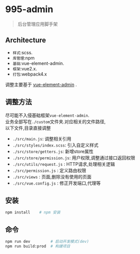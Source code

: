 # 995-admin
> 后台管理应用脚手架

## Architecture

* `样式`:scss.
* `库管理`:npm
* `基础`:vue-element-admin.
* `框架`:vue2.x.
* `打包`:webpack4.x

调整主要基于 [vue-element-admin](https://github.com/PanJiaChen/vue-element-admin) .

## 调整方法

尽可能不入侵基础框架`vue-element-admin`.      
业务全部写在`./custom`文件夹.对应相关的文件路径,    
以下文件,目录直接调整
* `./src/main.js`: 调整相关引用
* `./src/styles/index.scss`: 引入自定义样式
* `./src/store/getters.js`: 新增store属性
* `./src/store/permission.js`: 用户权限,调整通过接口返回权限
* `./src/utils/request.js` : HTTP请求,处理相关逻辑
* `./src/permission.js` : 定义路由权限
* `./src/views` : 页面,删除没有使用的页面
* `./src/vue.config.js` : 修正开发端口,代理等

## 安装

``` bash
npm install    # npm 安装
```

## 命令

``` bash
npm run dev         # 启动开发模式(dev)
npm run build:prod  # 构建项目
```


